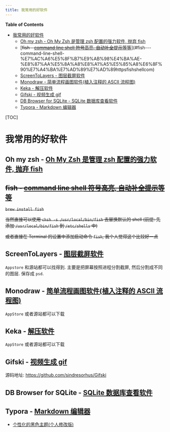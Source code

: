 ```yaml
---
title: 我常用的好软件
---
```


<!-- START doctoc generated TOC please keep comment here to allow auto update -->
<!-- DON'T EDIT THIS SECTION, INSTEAD RE-RUN doctoc TO UPDATE -->
**Table of Contents**

- [我常用的好软件](#%E6%88%91%E5%B8%B8%E7%94%A8%E7%9A%84%E5%A5%BD%E8%BD%AF%E4%BB%B6)
  - [Oh my zsh - Oh My Zsh 是管理 zsh 配置的强力软件, 抛弃 fish](#oh-my-zsh---oh-my-zsh-%E6%98%AF%E7%AE%A1%E7%90%86-zsh-%E9%85%8D%E7%BD%AE%E7%9A%84%E5%BC%BA%E5%8A%9B%E8%BD%AF%E4%BB%B6-%E6%8A%9B%E5%BC%83-fish)
  - [~~fish - [command line shell 符号高亮, 自动补全提示等等](https://fishshell.com/)~~](#fish---command-line-shell-%E7%AC%A6%E5%8F%B7%E9%AB%98%E4%BA%AE-%E8%87%AA%E5%8A%A8%E8%A1%A5%E5%85%A8%E6%8F%90%E7%A4%BA%E7%AD%89%E7%AD%89httpsfishshellcom)
  - [ScreenToLayers - 图层截屏软件](#screentolayers---%E5%9B%BE%E5%B1%82%E6%88%AA%E5%B1%8F%E8%BD%AF%E4%BB%B6)
  - [Monodraw - 简单流程画图软件(植入注释的 ASCII 流程图)](#monodraw---%E7%AE%80%E5%8D%95%E6%B5%81%E7%A8%8B%E7%94%BB%E5%9B%BE%E8%BD%AF%E4%BB%B6%E6%A4%8D%E5%85%A5%E6%B3%A8%E9%87%8A%E7%9A%84-ascii-%E6%B5%81%E7%A8%8B%E5%9B%BE)
  - [Keka - 解压软件](#keka---%E8%A7%A3%E5%8E%8B%E8%BD%AF%E4%BB%B6)
  - [Gifski - 视频生成 gif](#gifski---%E8%A7%86%E9%A2%91%E7%94%9F%E6%88%90-gif)
  - [DB Browser for SQLite - SQLite 数据库查看软件](#db-browser-for-sqlite---sqlite-%E6%95%B0%E6%8D%AE%E5%BA%93%E6%9F%A5%E7%9C%8B%E8%BD%AF%E4%BB%B6)
  - [Typora - Markdown 编辑器](#typora---markdown-%E7%BC%96%E8%BE%91%E5%99%A8)

<!-- END doctoc generated TOC please keep comment here to allow auto update -->



[TOC]

# 我常用的好软件

## Oh my zsh - [Oh My Zsh 是管理 zsh 配置的强力软件, 抛弃 fish](CML_OhMyZsh.md)

## ~~fish - [command line shell 符号高亮, 自动补全提示等等](https://fishshell.com/)~~

~~`brew install fish`~~

~~当然直接可以使用 `chsh -s /usr/local/bin/fish` 去替换默认的 shell (前提: 先添加 `/usr/local/bin/fish` 到 `/etc/shells` 中)~~

~~或者直接在 Terminal 的设置中添加启动命令 `fish`, 我个人觉得这个比较好一点~~

## ScreenToLayers - [图层截屏软件](https://github.com/duyquoc/ScreenToLayers)

`Appstore` 和源站都可以找得到. 主要是把屏幕按照进程分割截屏, 然后分割成不同的图层. 保存成 `psd`.

## Monodraw - [简单流程画图软件(植入注释的 ASCII 流程图)](https://monodraw.helftone.com)

`AppStore` 或者源站都可以下载

## Keka - [解压软件](keka.io)

`AppStore` 或者源站都可以下载

## Gifski - [视频生成 gif](https://sindresorhus.com/gifski)

源码地址: https://github.com/sindresorhus/Gifski

## DB Browser for SQLite - [SQLite 数据库查看软件](https://sqlitebrowser.org)

## Typora - [Markdown 编辑器](https://typora.io/)

- [个性化的黑色主题(个人修改版)](Others/Typora-Night-Theme-borderByFrank.zip)

